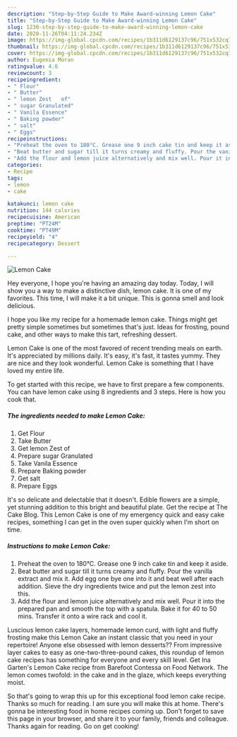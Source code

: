 ```yaml
---
description: "Step-by-Step Guide to Make Award-winning Lemon Cake"
title: "Step-by-Step Guide to Make Award-winning Lemon Cake"
slug: 1230-step-by-step-guide-to-make-award-winning-lemon-cake
date: 2020-11-26T04:11:24.234Z
image: https://img-global.cpcdn.com/recipes/1b311d6129137c96/751x532cq70/lemon-cake-recipe-main-photo.jpg
thumbnail: https://img-global.cpcdn.com/recipes/1b311d6129137c96/751x532cq70/lemon-cake-recipe-main-photo.jpg
cover: https://img-global.cpcdn.com/recipes/1b311d6129137c96/751x532cq70/lemon-cake-recipe-main-photo.jpg
author: Eugenia Moran
ratingvalue: 4.6
reviewcount: 3
recipeingredient:
- " Flour"
- " Butter"
- " lemon Zest   of"
- " sugar Granulated"
- " Vanila Essence"
- " Baking powder"
- " salt"
- " Eggs"
recipeinstructions:
- "Preheat the oven to 180°C. Grease one 9 inch cake tin and keep it aside."
- "Beat butter and sugar till it turns creamy and fluffy. Pour the vanilla extract and mix it. Add egg one bye one into it and beat well after each addition. Sieve the dry ingredients twice and put the lemon zest into this."
- "Add the flour and lemon juice alternatively and mix well. Pour it into the prepared pan and smooth the top with a spatula. Bake it for 40 to 50 mins. Transfer it onto a wire rack and cool it."
categories:
- Recipe
tags:
- lemon
- cake

katakunci: lemon cake 
nutrition: 144 calories
recipecuisine: American
preptime: "PT24M"
cooktime: "PT49M"
recipeyield: "4"
recipecategory: Dessert

---
```



![Lemon Cake](https://img-global.cpcdn.com/recipes/1b311d6129137c96/751x532cq70/lemon-cake-recipe-main-photo.jpg)

Hey everyone, I hope you're having an amazing day today. Today, I will show you a way to make a distinctive dish, lemon cake. It is one of my favorites. This time, I will make it a bit unique. This is gonna smell and look delicious.

I hope you like my recipe for a homemade lemon cake. Things might get pretty simple sometimes but sometimes that&#39;s just. Ideas for frosting, pound cake, and other ways to make this tart, refreshing dessert.

Lemon Cake is one of the most favored of recent trending meals on earth. It's appreciated by millions daily. It's easy, it's fast, it tastes yummy. They are nice and they look wonderful. Lemon Cake is something that I have loved my entire life.


To get started with this recipe, we have to first prepare a few components. You can have lemon cake using 8 ingredients and 3 steps. Here is how you cook that.

<!--inarticleads1-->

##### The ingredients needed to make Lemon Cake:

1. Get  Flour
1. Take  Butter
1. Get  lemon Zest   of
1. Prepare  sugar Granulated
1. Take  Vanila Essence
1. Prepare  Baking powder
1. Get  salt
1. Prepare  Eggs


It&#39;s so delicate and delectable that it doesn&#39;t. Edible flowers are a simple, yet stunning addition to this bright and beautiful plate. Get the recipe at The Cake Blog. This Lemon Cake is one of my emergency quick and easy cake recipes, something I can get in the oven super quickly when I&#39;m short on time. 

<!--inarticleads2-->

##### Instructions to make Lemon Cake:

1. Preheat the oven to 180°C. Grease one 9 inch cake tin and keep it aside.
1. Beat butter and sugar till it turns creamy and fluffy. Pour the vanilla extract and mix it. Add egg one bye one into it and beat well after each addition. Sieve the dry ingredients twice and put the lemon zest into this.
1. Add the flour and lemon juice alternatively and mix well. Pour it into the prepared pan and smooth the top with a spatula. Bake it for 40 to 50 mins. Transfer it onto a wire rack and cool it.


Luscious lemon cake layers, homemade lemon curd, with light and fluffy frosting make this Lemon Cake an instant classic that you need in your repertoire! Anyone else obsessed with lemon desserts?? From impressive layer cakes to easy as one-two-three-pound cakes, this roundup of lemon cake recipes has something for everyone and every skill level. Get Ina Garten&#39;s Lemon Cake recipe from Barefoot Contessa on Food Network. The lemon comes twofold: in the cake and in the glaze, which keeps everything moist. 

So that's going to wrap this up for this exceptional food lemon cake recipe. Thanks so much for reading. I am sure you will make this at home. There's gonna be interesting food in home recipes coming up. Don't forget to save this page in your browser, and share it to your family, friends and colleague. Thanks again for reading. Go on get cooking!
